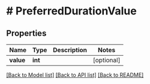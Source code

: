 # # PreferredDurationValue

## Properties

Name | Type | Description | Notes
------------ | ------------- | ------------- | -------------
**value** | **int** |  | [optional]

[[Back to Model list]](../../README.md#models) [[Back to API list]](../../README.md#endpoints) [[Back to README]](../../README.md)
